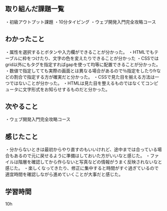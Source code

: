 ## 取り組んだ課題一覧
・初級アウトプット課題
・10分タイピング
・ウェブ開発入門完全攻略コース

## わかったこと
・属性を選択するとボタンや入力欄ができることが分かった。
・HTMLでもテーブルに枠をつけたり、文字の色を変えたりできることが分かった
・CSSではgrid以外にもタグを指定すればgapを使って均等に配置できることが分かった。
・数値で指定してても実際の画面とは異なる場合があるので％指定をしたりfrなどの割合で指定する方が確実だと分かった。
・CSSで見た目を揃える方法は一つではないことが分かった。
・HTMLは見た目を整えるものではなくてコンピュータに文字形式をお知らせするものだと分かった。
## 次やること
・ウェブ開発入門完全攻略コース
## 感じたこと
・分からないときは最初からやり直すのもいいけれど、途中までは合っている場合もあるので元に戻せるように準備はしておいた方がいいなと感じた。
・ファイルは階層を確認してから作らないと写真などの情報がうまく反映されないなと感じた。
・楽しくなってきたり、修正に集中すると時間がすぐ過ぎているので適宜時間を確認しながら進めていくことが大事だと感じた。
## 学習時間
10h
